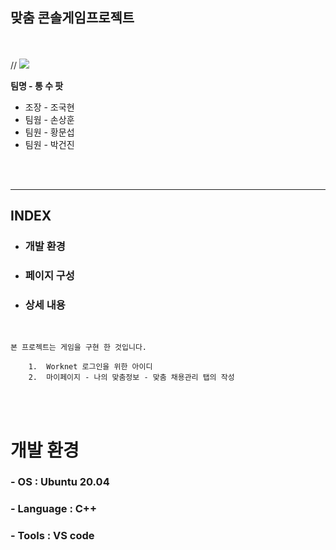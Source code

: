 ## 맞춤 콘솔게임프로젝트
<Br><br>
// <img src ='1395011779959.png'>  
  
**팀명 - 통 수 팟**

*   조장 - 조국현
*   팀웜 - 손상훈
*   팀원 - 황문섭
*   팀원 - 박건진

<br><br>

----

## INDEX
*    ### 개발 환경
*    ### 페이지 구성
*    ### 상세 내용

<br>

```
본 프로젝트는 게임을 구현 한 것입니다.

    1.  Worknet 로그인을 위한 아이디
    2.  마이페이지 - 나의 맞춤정보 - 맞춤 채용관리 탭의 작성

```
<br><br>
# 개발 환경
### - OS : Ubuntu 20.04
### - Language : C++
### - Tools : VS code

<br>
